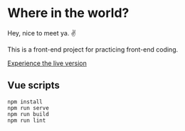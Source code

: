 # Where in the world?
Hey, nice to meet ya. :v:

This is a front-end project for practicing front-end coding.

[Experience the live version](https://kevintosli.github.io/whereintheworld/)



## Vue scripts

```
npm install
npm run serve
npm run build
npm run lint
```
